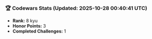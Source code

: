 ### 🏆 Codewars Stats (Updated: 2025-10-28 00:40:41 UTC)

- **Rank:** 8 kyu
- **Honor Points:** 3
- **Completed Challenges:** 1
